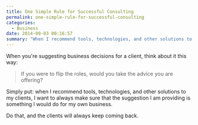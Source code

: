 ```yaml
---
title: One Simple Rule for Successful Consulting
permalink: one-simple-rule-for-successful-consulting
categories:
  - Business
date: 2014-09-03 00:16:57
summary: "When I recommend tools, technologies, and other solutions to my clients, I want to always make sure that the suggestion I am providing is something I would do for my own business"
---
```


When you're suggesting business decisions for a client, think about it this way:

> If you were to flip the roles, would you take the advice you are offering?

Simply put: when I recommend tools, technologies, and other solutions to my clients, I want to always make sure that the suggestion I am providing is something I would do for my own business.

Do that, and the clients will always keep coming back.